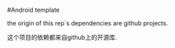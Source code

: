 #Android template

the origin of this rep`s dependencies are github projects.

这个项目的依赖都来自github上的开源库.